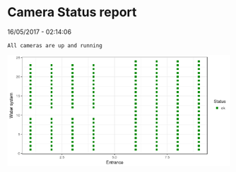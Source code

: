Camera Status report
================
16/05/2017 - 02:14:06

    All cameras are up and running

![](camreport_files/figure-markdown_github/unnamed-chunk-2-1.png)
